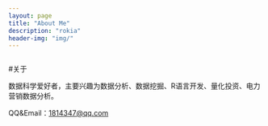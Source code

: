 ```yaml
---
layout: page
title: "About Me"
description: "rokia"
header-img: "img/"
---
```


<center>
    <p><img src="" align="center"></p>
</center>

#关于

数据科学爱好者，主要兴趣为数据分析、数据挖掘、R语言开发、量化投资、电力营销数据分析。

QQ&Email：1814347@qq.com







